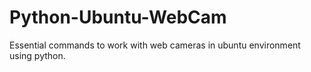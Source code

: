 # Python-Ubuntu-WebCam
Essential commands to work with web cameras in ubuntu environment using python.
